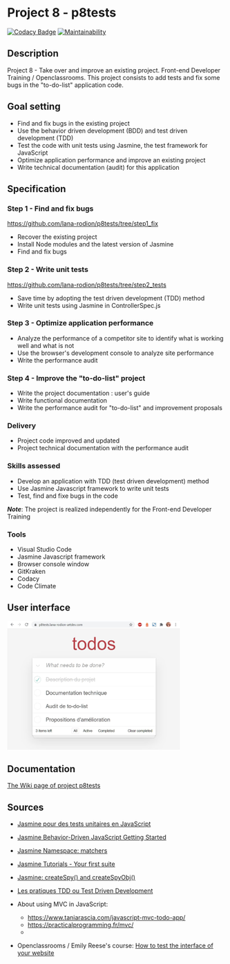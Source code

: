 # Project 8 - p8tests

[![Codacy Badge](https://app.codacy.com/project/badge/Grade/dc97ca1743d1473f933a63a6f7f91f94)](https://www.codacy.com/gh/lana-rodion/p8tests/dashboard?utm_source=github.com&amp;utm_medium=referral&amp;utm_content=lana-rodion/p8tests&amp;utm_campaign=Badge_Grade)
[![Maintainability](https://api.codeclimate.com/v1/badges/d27323738846d7cd7d3b/maintainability)](https://codeclimate.com/github/lana-rodion/p8tests/maintainability)

## Description

Project 8 - Take over and improve an existing project.
Front-end Developer Training / Openclassrooms.
This project consists to add tests and fix some bugs in the "to-do-list" application code.

## Goal setting

*   Find and fix bugs in the existing project
*   Use the behavior driven development (BDD) and test driven development (TDD) 
*   Test the code with unit tests using Jasmine, the test framework for JavaScript 
*   Optimize application performance and improve an existing project
*   Write technical documentation (audit) for this application

## Specification

### Step 1 - Find and fix bugs 
<https://github.com/lana-rodion/p8tests/tree/step1_fix>

*   Recover the existing project 
*   Install Node modules and the latest version of Jasmine
*   Find and fix bugs

### Step 2 - Write unit tests
<https://github.com/lana-rodion/p8tests/tree/step2_tests>

*   Save time by adopting the test driven development (TDD) method 
*   Write unit tests using Jasmine in ControllerSpec.js    
### Step 3 - Optimize application performance 

*   Analyze the performance of a competitor site to identify what is working well and what is not 
*   Use the browser's development console to analyze site performance
*   Write the performance audit 

### Step 4 - Improve the "to-do-list" project  

*   Write the project documentation : user's guide
*   Write functional documentation
*   Write the performance audit for "to-do-list" and improvement proposals
### Delivery

*   Project code improved and updated
*   Project technical documentation with the performance audit 

### Skills assessed

*   Develop an application with TDD (test driven development) method 
*   Use Jasmine Javascript framework to write unit tests
*   Test, find and fixe bugs in the code

***Note***: The project is realized independently for the Front-end Developer Training

### Tools

*   Visual Studio Code
*   Jasmine Javascript framework
*   Browser console window
*   GitKraken
*   Codacy
*   Code Climate

## User interface

<img src="demo/p8test_online_ListTasks_AllTasksCheck.JPG" width="400" height="auto" alt="Todos interface"/>

## Documentation
[The Wiki page of project p8tests](https://github.com/lana-rodion/p8tests/wiki)

## Sources

*   [Jasmine pour des tests unitaires en JavaScript](https://onechapteraday.fr/javascript-jasmine-unit-tests/)

*   [Jasmine Behavior-Driven JavaScript Getting Started](https://jasmine.github.io/pages/getting_started.html)

*   [Jasmine Namespace: matchers](https://jasmine.github.io/api/edge/matchers.html)

*   [Jasmine Tutorials - Your first suite](https://jasmine.github.io/tutorials/your_first_suite)

*   [Jasmine: createSpy() and createSpyObj()](https://scriptverse.academy/tutorials/jasmine-createspy-createspyobj.html)

*   [Les pratiques TDD ou Test Driven Development](https://www.nutcache.com/fr/blog/tdd-test-driven-development/)

*   About using MVC in JavaScript:
    *   <https://www.taniarascia.com/javascript-mvc-todo-app/>
    *   <https://practicalprogramming.fr/mvc/>
    *   
*   Openclassrooms / Emily Reese's course: [How to test the interface of your website](https://openclassrooms.com/fr/courses/3504461-testez-linterface-de-votre-site)
